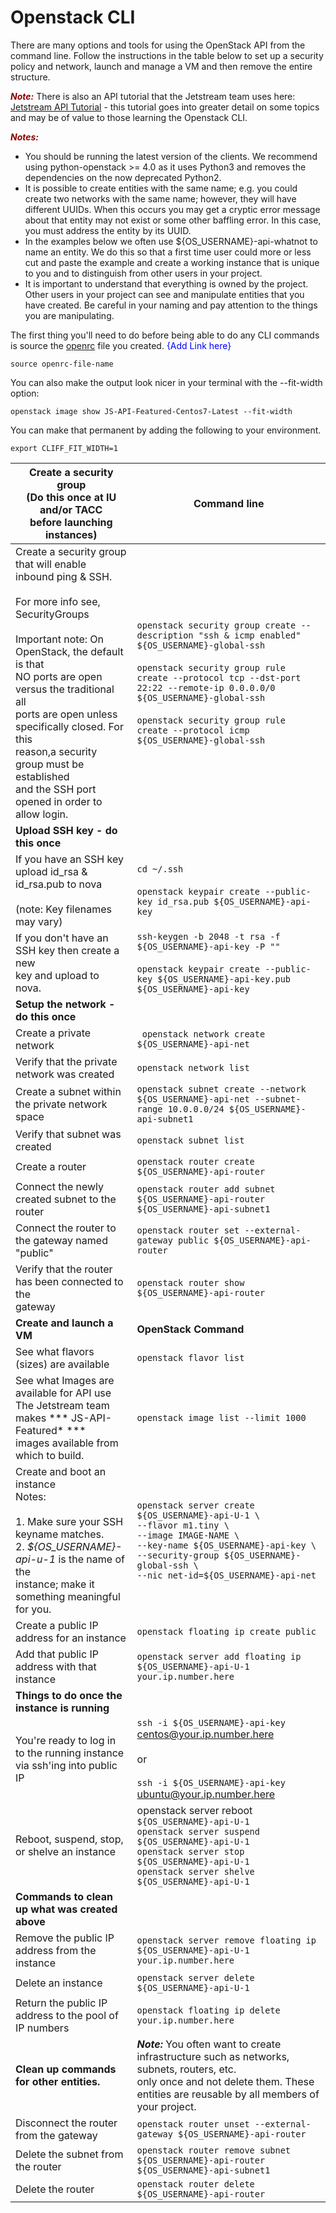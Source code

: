 # Openstack CLI

There are many options and tools for using the OpenStack API from the command line. Follow the instructions in the table below to set up a security policy and network, launch and manage a VM and then remove the entire structure.
  
<span style="color:darkred">***Note:***</span> There is also an API tutorial that the Jetstream team uses here:[ Jetstream API Tutorial](https://github.com/jlf599/JetstreamAPITutorial) - this tutorial goes into greater detail on some topics and may be of value to those learning the Openstack CLI.

<span style="color:darkred">***Notes:***</span>

 - You should be running the latest version of the clients.  We recommend using python-openstack >= 4.0 as it uses Python3 and removes the dependencies on the now deprecated Python2.
 - It is possible to create entities with the same name; e.g. you could create two networks with the same name; however, they will have different UUIDs.  When this occurs you may get a cryptic error message about that entity may not exist or some other baffling error.  In this case, you must address the entity by its UUID. 
 - In the examples below we often use ${OS_USERNAME}-api-whatnot to name an entity.  We do this so that a first time user could more or less cut and paste the example and create a working instance that is unique to you and to distinguish from other users in your project.
 - It is important to understand that everything is owned by the project.  Other users in your project can see and manipulate entities that you have created. Be careful in your naming and pay attention to the things you are manipulating.


The first thing you'll need to do before being able to do any CLI commands is source the [openrc]( ) file you created. <span style="color:blue">{Add Link here}</span></p>

```source openrc-file-name```

You can also make the output look nicer in your terminal with the --fit-width option:

```openstack image show JS-API-Featured-Centos7-Latest --fit-width```

You can make that permanent by adding the following to your environment.

```export CLIFF_FIT_WIDTH=1```

| Create a security group<br>(Do this once at IU and/or TACC<br>before launching instances) 	| Command line 	|
|---	|---	|
| Create a security group that will enable<br>inbound ping & SSH.<br><br>For more info see, SecurityGroups<br><br>Important note: On OpenStack, the default is that<br>NO ports are open versus the traditional all<br>ports are open unless specifically closed. For this<br>reason,a security group must be established<br>and the SSH port opened in order to allow login. 	| ```openstack security group create --description "ssh & icmp enabled" ${OS_USERNAME}-global-ssh``` <br><br>```openstack security group rule create --protocol tcp --dst-port 22:22 --remote-ip 0.0.0.0/0 ${OS_USERNAME}-global-ssh``` <br><br>```openstack security group rule create --protocol icmp ${OS_USERNAME}-global-ssh``` 	|
|**Upload SSH key - do this once** 	|  	|
| If you have an SSH key upload id_rsa & <br>id_rsa.pub to nova<br><br>(note: Key filenames may vary) 	| ```cd ~/.ssh```<br><br>```openstack keypair create --public-key id_rsa.pub ${OS_USERNAME}-api-key``` 	|
| If you don't have an SSH key then create a new<br>key and upload to nova. 	| ```ssh-keygen -b 2048 -t rsa -f ${OS_USERNAME}-api-key -P ""```<br><br>```openstack keypair create --public-key ${OS_USERNAME}-api-key.pub ${OS_USERNAME}-api-key``` 	|
| **Setup the network - do this once**  	||
| Create a private network 	|``` openstack network create ${OS_USERNAME}-api-net``` 	|
| Verify that the private network was created 	| ```openstack network list``` 	|
| Create a subnet within the private network<br>space 	| ```openstack subnet create --network ${OS_USERNAME}-api-net --subnet-range 10.0.0.0/24 ${OS_USERNAME}-api-subnet1``` 	|
| Verify that subnet was created 	| ```openstack subnet list``` 	|
| Create a router 	| ```openstack router create ${OS_USERNAME}-api-router``` 	|
| Connect the newly created subnet to the router 	| ```openstack router add subnet ${OS_USERNAME}-api-router ${OS_USERNAME}-api-subnet1``` 	|
| Connect the router to the gateway named <br>"public" 	| ```openstack router set --external-gateway public ${OS_USERNAME}-api-router``` 	|
| Verify that the router has been connected to the<br>gateway 	| ```openstack router show ${OS_USERNAME}-api-router``` 	|
| **Create and launch a VM** 	| **OpenStack Command** 	|
| See what flavors (sizes) are available 	| ```openstack flavor list``` 	|
| See what Images are available for API use<br>The Jetstream team makes *** JS-API-Featured* *** <br>images available from which to build. 	| ```openstack image list --limit 1000``` 	|
| Create and boot an instance<br>Notes:<br><br>1. Make sure your SSH keyname matches. <br>2. *${OS_USERNAME}-api-u-1* is the name of the<br>instance; make it something meaningful for you. 	| ```openstack server create ${OS_USERNAME}-api-U-1 \```<br>```--flavor m1.tiny \```<br>```--image IMAGE-NAME \```<br>```--key-name ${OS_USERNAME}-api-key \```<br>```--security-group ${OS_USERNAME}-global-ssh \```<br>```--nic net-id=${OS_USERNAME}-api-net```  	|
| Create a public IP address for an instance 	| ```openstack floating ip create public``` 	|
| Add that public IP address with that instance 	| ```openstack server add floating ip ${OS_USERNAME}-api-U-1 your.ip.number.here``` 	|
| **Things to do once the instance is running** 	|  	|
| You're ready to log in to the running instance<br>via ssh'ing into public IP 	| ```ssh -i ${OS_USERNAME}-api-key``` centos@your.ip.number.here<br><br> or <br><br>```ssh -i ${OS_USERNAME}-api-key``` ubuntu@your.ip.number.here 	|
| Reboot, suspend, stop, or shelve an instance 	| openstack server reboot ```${OS_USERNAME}-api-U-1```<br>```openstack server suspend ${OS_USERNAME}-api-U-1```<br>```openstack server stop ${OS_USERNAME}-api-U-1```<br>```openstack server shelve ${OS_USERNAME}-api-U-1```	|
| **Commands to clean up what was created above** 	|  	|
| Remove the public IP address from the instance 	| ```openstack server remove floating ip ${OS_USERNAME}-api-U-1 your.ip.number.here``` 	|
| Delete an instance 	| ```openstack server delete ${OS_USERNAME}-api-U-1``` 	|
| Return the public IP address to the pool of IP numbers 	| ```openstack floating ip delete your.ip.number.here``` 	|
| **Clean up commands for other entities.** 	| ***Note:*** You often want to create infrastructure such as networks, subnets, routers, etc.<br>only once and not delete them. These entities are reusable by all members of your project. 	|
| Disconnect the router from the gateway 	| ```openstack router unset --external-gateway ${OS_USERNAME}-api-router``` 	|
| Delete the subnet from the router 	| ```openstack router remove subnet ${OS_USERNAME}-api-router ${OS_USERNAME}-api-subnet1``` 	|
| Delete the router 	| ```openstack router delete ${OS_USERNAME}-api-router``` 	|

